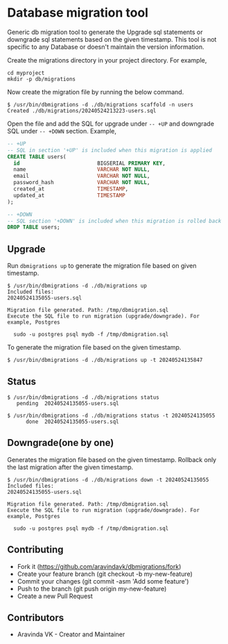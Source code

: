 # Database migration tool

Generic db migration tool to generate the Upgrade sql statements or downgrade sql statements based on the given timestamp. This tool is not specific to any Database or doesn't maintain the version information.

Create the migrations directory in your project directory. For example,

```
cd myproject
mkdir -p db/migrations
```

Now create the migration file by running the below command.

```console
$ /usr/bin/dbmigrations -d ./db/migrations scaffold -n users
Created ./db/migrations/20240524213223-users.sql
```

Open the file and add the SQL for upgrade under `-- +UP` and downgrade SQL under `-- +DOWN` section. Example,

```sql
-- +UP
-- SQL in section '+UP' is included when this migration is applied
CREATE TABLE users(
  id                         BIGSERIAL PRIMARY KEY,
  name                       VARCHAR NOT NULL,
  email                      VARCHAR NOT NULL,
  password_hash              VARCHAR NOT NULL,
  created_at                 TIMESTAMP,
  updated_at                 TIMESTAMP
);

-- +DOWN
-- SQL section '+DOWN' is included when this migration is rolled back
DROP TABLE users;
```

## Upgrade

Run `dbmigrations up` to generate the migration file based on given timestamp.

```console
$ /usr/bin/dbmigrations -d ./db/migrations up
Included files:
20240524135055-users.sql

Migration file generated. Path: /tmp/dbmigration.sql
Execute the SQL file to run migration (upgrade/downgrade). For example, Postgres

  sudo -u postgres psql mydb -f /tmp/dbmigration.sql
```

To generate the migration file based on the given timestamp.

```
$ /usr/bin/dbmigrations -d ./db/migrations up -t 20240524135847
```

## Status

```console
$ /usr/bin/dbmigrations -d ./db/migrations status
   pending  20240524135055-users.sql
```

```console
$ /usr/bin/dbmigrations -d ./db/migrations status -t 20240524135055
      done  20240524135055-users.sql
```

## Downgrade(one by one)

Generates the migration file based on the given timestamp. Rollback only the last migration after the given timestamp.

```console
$ /usr/bin/dbmigrations -d ./db/migrations down -t 20240524135055
Included files:
20240524135055-users.sql

Migration file generated. Path: /tmp/dbmigration.sql
Execute the SQL file to run migration (upgrade/downgrade). For example, Postgres

  sudo -u postgres psql mydb -f /tmp/dbmigration.sql
```

## Contributing

- Fork it (https://github.com/aravindavk/dbmigrations/fork)
- Create your feature branch (git checkout -b my-new-feature)
- Commit your changes (git commit -asm 'Add some feature')
- Push to the branch (git push origin my-new-feature)
- Create a new Pull Request

## Contributors

- Aravinda VK - Creator and Maintainer
